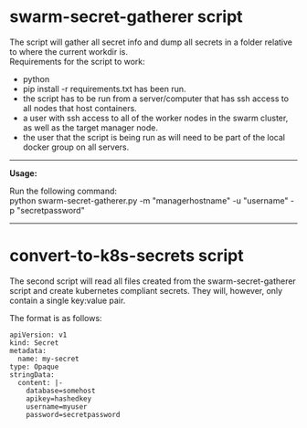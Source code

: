 # swarm-secret-gatherer script
The script will gather all secret info and dump all secrets in a folder relative to where the current workdir is.
<br/>Requirements for the script to work:
- python
- pip install -r requirements.txt has been run.
- the script has to be run from a server/computer that has ssh access to all nodes that host containers.
- a user with ssh access to all of the worker nodes in the swarm cluster, as well as the target manager node.
- the user that the script is being run as will need to be part of the local docker group on all servers.

----

<b>Usage:</b>
<br/>

Run the following command:
<br/>
python swarm-secret-gatherer.py -m "managerhostname" -u "username" -p "secretpassword"

---

# convert-to-k8s-secrets script

The second script will read all files created from the swarm-secret-gatherer script and create kubernetes compliant secrets.
They will, however, only contain a single key:value pair. </br>

The format is as follows:

```
apiVersion: v1
kind: Secret
metadata:
  name: my-secret
type: Opaque
stringData:
  content: |-
    database=somehost
    apikey=hashedkey
    username=myuser
    password=secretpassword

```